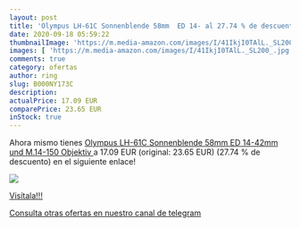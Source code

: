 ```yaml
---
layout: post
title: 'Olympus LH-61C Sonnenblende 58mm  ED 14- al 27.74 % de descuento'
date: 2020-09-18 05:59:22
thumbnailImage: 'https://m.media-amazon.com/images/I/41IkjI0TAlL._SL200_.jpg'
images: [ 'https://m.media-amazon.com/images/I/41IkjI0TAlL._SL200_.jpg' ]
comments: true
category: ofertas
author: ring
slug: B000NY173C
description:
actualPrice: 17.09 EUR
comparePrice: 23.65 EUR
inStock: true
---
```


Ahora mismo tienes [Olympus LH-61C Sonnenblende 58mm  ED 14-42mm und M.14-150 Objektiv ](https://www.amazon.com/dp/B000NY173C/?tag=redken08-20) a 17.09 EUR (original: 23.65 EUR) (27.74 %  de descuento) en el siguiente enlace!

[![](https://m.media-amazon.com/images/I/41IkjI0TAlL._SL200_.jpg)](https://www.amazon.com/dp/B000NY173C/?tag=redken08-20)

[Visítala!!!](https://www.amazon.com/dp/B000NY173C/?tag=redken08-20)

[Consulta otras ofertas en nuestro canal de telegram](https://t.me/s/ofertas25)
